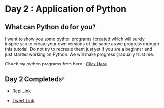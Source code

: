 # Day 2 : Application of Python

## What can Python do for you?

I want to show you some python programs I created which will surely inspire you to create your own versions of the same as we progress through this tutorial. Do not try to recreate them just yet if you are a beginner and just started working on Python. We will make progress gradually trust me.

Check my python programs from here : [Click Here](https://github.com/kishanrajput23/Personal-Python-Projects)

## Day 2 Completed✅ 

* [Repl Link](https://replit.com/@kishanrajput23/02-Day2-Application-of-Python)

* [Tweet Link](https://twitter.com/kishan_rajput23/status/1597598359749296128?s=20&t=gKScyu0VVJ8Fh9krjuYCSA)

